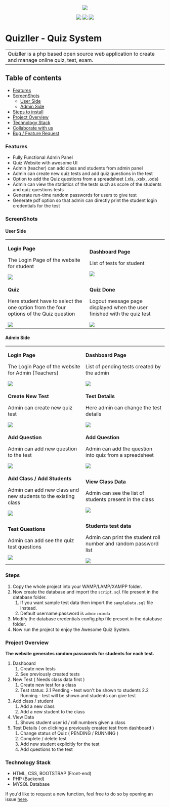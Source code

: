 <p align="center"><img src="https://github.com/iamrohitsuthar/Quizller/blob/master/images/icons/logo.png"/></p>

<p align="center">
<a href="https://github.com/iamrohitsuthar/Quizller/stargazers"><img src="https://img.shields.io/github/stars/iamrohitsuthar/Quizller"></a>
<a href="https://github.com/iamrohitsuthar/Quizller/network/members"><img src="https://img.shields.io/github/forks/iamrohitsuthar/Quizller"></a>
<a href="https://github.com/iamrohitsuthar/Quizller/blob/master/LICENSE"><img src="https://img.shields.io/github/license/iamrohitsuthar/Quizller"></a>
</p>

# Quizller - Quiz System
<table>
  <tr>
    <td>
       Quizller is a php based open source web application to create and manage online quiz, test, exam. 
    </td>
  </tr>
</table>

## Table of contents

* [Features](#features)
* [ScreenShots](#screenshots)
  - [User Side](#user-side)
  - [Admin Side](#admin-side)
* [Steps to install](#steps)
* [Project Overview](#project-overview)
* [Technology Stack](#technology-stack)
* [Collaborate with us](#collaborate-with-us)
* [Bug / Feature Request](#bug--feature-request)

### Features
- Fully Functional Admin Panel
- Quiz Website with awesome UI
- Admin (teacher) can add class and students from admin panel
- Admin can create new quiz tests and add quiz questions in the test
- Option to add the Quiz questions from a spreadsheet (.xls, .xslx, .ods)
- Admin can view the statistics of the tests such as score of the students and quiz questions tests
- Generate run-time random passwords for users to give test
- Generate pdf option so that admin can directly print the student login credentials for the test

### ScreenShots
#### User Side
<table>
  <tr>
    <td>
      <p><b>Login Page</b></p>
      <p>The Login Page of the website for student</p>
      <img src="https://github.com/iamrohitsuthar/Quizller/blob/master/readme_images/student_login.png"/>
    </td>
    <td>
      <p><b>Dashboard Page</b></p>
      <p>List of tests for student</p>
      <img src="https://github.com/iamrohitsuthar/Quizller/blob/master/readme_images/student_dashboard.png"/>
    </td>
  </tr>
  
  <tr>
    <td>
      <p><b>Quiz</b></p>
      <p>Here student have to select the one option from the four options of the Quiz question</p>
      <img src="https://github.com/iamrohitsuthar/Quizller/blob/master/readme_images/student_quiz_test.png"/>
    </td>
    <td>
      <p><b>Quiz Done</b></p>
      <p>Logout message page displayed when the user finished with the quiz test</p>
      <img src="https://github.com/iamrohitsuthar/Quizller/blob/master/readme_images/student_test_completed.png"/>
    </td>
  </tr>
</table>

#### Admin Side
<table>
  <tr>
    <td>
      <p><b>Login Page</b></p>
      <p>The Login Page of the website for Admin (Teachers) </p>
      <img src="https://github.com/iamrohitsuthar/Quizller/blob/master/readme_images/admin_login.png"/>
    </td>
    <td>
      <p><b>Dashboard Page</b></p>
      <p>List of pending tests created by the admin</p>
      <img src="https://github.com/iamrohitsuthar/Quizller/blob/master/readme_images/admin_dashboard.png"/>
    </td>
  </tr>
  
  <tr>
    <td>
      <p><b>Create New Test</b></p>
      <p>Admin can create new quiz test</p>
      <img src="https://github.com/iamrohitsuthar/Quizller/blob/master/readme_images/create_new_test.png"/>
    </td>
    <td>
      <p><b>Test Details</b></p>
      <p>Here admin can change the test details</p>
      <img src="https://github.com/iamrohitsuthar/Quizller/blob/master/readme_images/test_details.png"/>
    </td>
  </tr>
  <tr>
  <td>
    <p><b>Add Question</b></p>
    <p>Admin can add new question to the test</p>
    <img src="https://github.com/iamrohitsuthar/Quizller/blob/master/readme_images/add_question.png"/>
  </td>
  <td>
    <p><b>Add Question</b></p>
    <p>Admin can add the question into quiz from a spreadsheet</p>
    <img src="https://github.com/iamrohitsuthar/Quizller/blob/master/readme_images/import_questions.png"/>
  </td>
</tr>
<tr>
<td>
  <p><b>Add Class / Add Students</b></p>
  <p>Admin can add new class and new students to the existing class</p>
  <img src="https://github.com/iamrohitsuthar/Quizller/blob/master/readme_images/add_class.png"/>
</td>
<td>
  <p><b>View Class Data</b></p>
  <p>Admin can see the list of students present in the class</p>
  <img src="https://github.com/iamrohitsuthar/Quizller/blob/master/readme_images/class_data.png"/>
</td>
</tr>
<tr>
<td>
  <p><b>Test Questions</b></p>
  <p>Admin can add see the quiz test questions</p>
  <img src="https://github.com/iamrohitsuthar/Quizller/blob/master/readme_images/test_questions.png"/>
</td>
<td>
  <p><b>Students test data</b></p>
  <p>Admin can print the student roll number and random password list</p>
  <img src="https://github.com/iamrohitsuthar/Quizller/blob/master/readme_images/student_test_creds.png"/>
</td>
</tr>
</table>

### Steps
1. Copy the whole project into your WAMP/LAMP/XAMPP folder.
2. Now create the database and import the `script.sql` file present in the database folder.
    1. If you want sample test data then import the `sampleData.sql` file instead.
    2. Default username:password is `admin:nimda`
3. Modify the database credentials config.php file present in the database folder.
4. Now run the project to enjoy the Awesome Quiz System.

### Project Overview
**The website generates random passwords for students for each test.**
1. Dashboard
    1. Create new tests
    2. See previously created tests
2. New Test ( Needs class data first )
    1. Create new test for a class
    2. Test status:
      2.1 Pending - test won't be shown to students
      2.2 Running - test will be shown and students can give test
3. Add class / student
    1. Add a new class
    2. Add a new student to the class
4. View Data
    1. Shows student user id / roll numbers given a class
5. Test Details ( on clicking a previously created test from dashboard )
    1. Change status of Quiz ( PENDING / RUNNING )
    2. Complete / delete test
    3. Add new student explicitly for the test
    4. Add questions to the test

### Technology Stack
- HTML, CSS, BOOTSTRAP (Front-end)
- PHP (Backend)
- MYSQL Database
  

If you'd like to request a new function, feel free to do so by opening an issue [here](https://github.com/iamrohitsuthar/quizller/issues/new).
